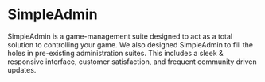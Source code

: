 # SimpleAdmin

SimpleAdmin is a game-management suite designed to act as a total solution to controlling your game. We also designed SimpleAdmin to fill the holes in pre-existing administration suites. This includes a sleek & responsive interface, customer satisfaction, and frequent community driven updates.
